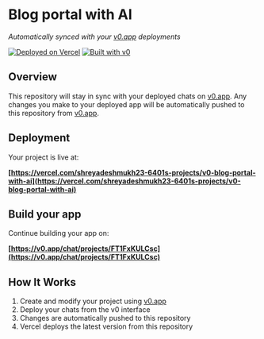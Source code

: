 # Blog portal with AI

*Automatically synced with your [v0.app](https://v0.app) deployments*

[![Deployed on Vercel](https://img.shields.io/badge/Deployed%20on-Vercel-black?style=for-the-badge&logo=vercel)](https://vercel.com/shreyadeshmukh23-6401s-projects/v0-blog-portal-with-ai)
[![Built with v0](https://img.shields.io/badge/Built%20with-v0.app-black?style=for-the-badge)](https://v0.app/chat/projects/FT1FxKULCsc)

## Overview

This repository will stay in sync with your deployed chats on [v0.app](https://v0.app).
Any changes you make to your deployed app will be automatically pushed to this repository from [v0.app](https://v0.app).

## Deployment

Your project is live at:

**[https://vercel.com/shreyadeshmukh23-6401s-projects/v0-blog-portal-with-ai](https://vercel.com/shreyadeshmukh23-6401s-projects/v0-blog-portal-with-ai)**

## Build your app

Continue building your app on:

**[https://v0.app/chat/projects/FT1FxKULCsc](https://v0.app/chat/projects/FT1FxKULCsc)**

## How It Works

1. Create and modify your project using [v0.app](https://v0.app)
2. Deploy your chats from the v0 interface
3. Changes are automatically pushed to this repository
4. Vercel deploys the latest version from this repository